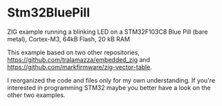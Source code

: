 # Stm32BluePill
ZIG example running a blinking LED on a STM32F103C8 Blue Pill (bare metal), Cortex-M3, 64kB Flash, 20 kB RAM

This example based on two other repositories, https://github.com/tralamazza/embedded_zig and https://github.com/markfirmware/zig-vector-table.

I reorganized the code and files only for my own understanding. If you're interested in programming STM32 maybe you better have a look on the other two examples.
